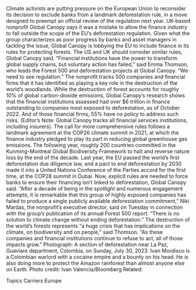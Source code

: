 Climate activists are putting pressure on the European Union to reconsider its decision to exclude banks from a landmark deforestation rule, in a move designed to preempt an official review of the regulation next year.
UK-based nonprofit Global Canopy says it was a mistake to allow the finance industry to fall outside the scope of the EU’s deforestation regulation. Given what the group characterizes as poor progress by banks and asset managers in tackling the issue, Global Canopy is lobbying the EU to include finance in its rules for protecting forests. The US and UK should consider similar rules, Global Canopy said.
“Financial institutions have the power to transform global supply chains, but voluntary action has failed,” said Emma Thomson, who leads the Forest 500 and deforestation projects at Global Canopy. “We need to see regulation.”
The nonprofit tracks 500 companies and financial firms that it has identified as playing a key role in the destruction of the world’s woodlands. While the destruction of forest accounts for roughly 10% of global carbon-dioxide emissions, Global Canopy’s research shows that the financial institutions assessed had over $6 trillion in finance outstanding to companies most exposed to deforestation, as of October 2022. And of those financial firms, 55% have no policy to address such risks. (Editor’s Note: Global Canopy tracks all financial services institutions, including insurers).
The call for more comprehensive rules follows a landmark agreement at the COP26 climate summit in 2021, at which the finance industry pledged to play its part in reducing global greenhouse gas emissions. The following year, roughly 200 countries committed in the Kunming-Montreal Global Biodiversity Framework to halt and reverse nature loss by the end of the decade.
Last year, the EU passed the world’s first deforestation due diligence law, and a pact to end deforestation by 2030 made it into a United Nations Conference of the Parties accord for the first time, at the COP28 summit in Dubai.
Now, explicit rules are needed to force banks to ensure their financing isn’t linked to deforestation, Global Canopy said.
“After a decade of being in the spotlight and numerous engagement attempts, it is remarkable that this group of highly exposed companies has failed to produce a single publicly available deforestation commitment,” Niki Mardas, the nonprofit’s executive director, said on Tuesday in connection with the group’s publication of its annual Forest 500 report. “There is no solution to climate change without ending deforestation.”
The destruction of the world’s forests represents “a huge crisis that has implications on the climate, on biodiversity and on people,” said Thomson. “As these companies and financial institutions continue to refuse to act, all of those impacts grow.”
Photograph: A section of deforestation near La Paz, Guaviare department, Colombia, on Sunday, July 30, 2023. Ivan Mordisco is a Colombian warlord with a cocaine empire and a bounty on his head. He is also doing more to protect the Amazon rainforest than almost anyone else on Earth. Photo credit: Ivan Valencia/Bloomberg
Related:

Topics
Carriers
Europe

